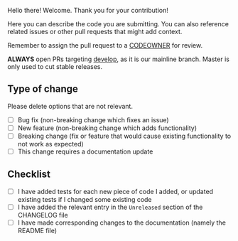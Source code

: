 Hello there! Welcome. Thank you for your contribution!

Here you can describe the code you are submitting. You can also reference related issues or other
pull requests that might add context.

Remember to assign the pull request to a [CODEOWNER](../CODEOWNERS) for review.

**ALWAYS** open PRs targeting [develop](https://github.com/mikamai/onesignal-ruby/tree/develop), as it is our mainline branch. Master is only used to cut stable releases.

## Type of change

Please delete options that are not relevant.

- [ ] Bug fix (non-breaking change which fixes an issue)
- [ ] New feature (non-breaking change which adds functionality)
- [ ] Breaking change (fix or feature that would cause existing functionality to not work as expected)
- [ ] This change requires a documentation update

## Checklist

- [ ] I have added tests for each new piece of code I added, or updated existing tests if I changed some existing code
- [ ] I have added the relevant entry in the `Unreleased` section of the CHANGELOG file 
- [ ] I have made corresponding changes to the documentation (namely the README file)
